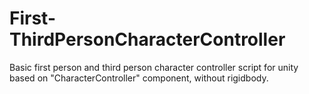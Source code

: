 # First-ThirdPersonCharacterController
Basic first person and third person character controller script for unity based on "CharacterController" component, without rigidbody.
